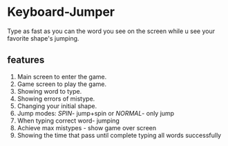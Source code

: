 # Keyboard-Jumper
Type as fast as you can the word you see on the screen while u see your favorite shape's jumping.

## features
1. Main screen to enter the game.
2. Game screen to play the game.
3. Showing word to type.
4. Showing errors of mistype.
5. Changing your initial shape.
6. Jump modes: *SPIN*- jump+spin or *NORMAL*- only jump
7. When typing correct word- jumping
8. Achieve max mistypes - show game over screen
9. Showing the time that pass until complete typing all words successfully
